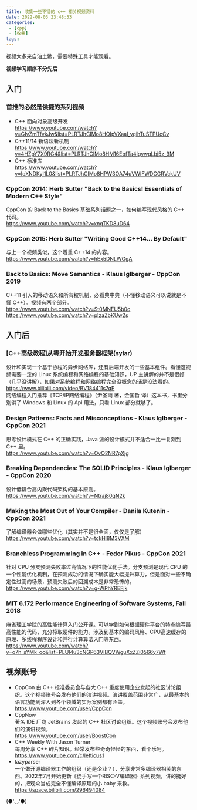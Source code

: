 ```yaml
---
title: 收集一些不错的 c++ 相关视频资料
date: 2022-08-03 23:48:53
categories: 
 - [cpp]
 - [收集]
tags:
---
```


视频大多来自油土鳖，需要特殊工具才能观看。

**视频学习顺序不分先后**

## 入门
### 首推的必然是侯捷的系列视频
* C++ 面向对象高级开发   
  https://www.youtube.com/watch?v=GIvZmTfvkJw&list=PLRTJhCIMo8HOIpVXaaI_yqihTuSTPUcCy
* C++11/14 新语法新机制   
  https://www.youtube.com/watch?v=4HZpY7X9RG4&list=PLRTJhCIMo8HM16EbfTa4IgvwgLbj5z_9M
* C++ 标准库   
  https://www.youtube.com/watch?v=IoXNDKyI1L0&list=PLRTJhCIMo8HPW3OA74uVWIFWDCGRVckUV

### CppCon 2014: Herb Sutter "Back to the Basics! Essentials of Modern C++ Style"   
CppCon 的 Back to the Basics 基础系列话题之一，如何编写现代风格的 C++ 代码。    
https://www.youtube.com/watch?v=xnqTKD8uD64

### CppCon 2015: Herb Sutter "Writing Good C++14... By Default"
与上一个视频类似，这个着重 C++14 的内容。   
https://www.youtube.com/watch?v=hEx5DNLWGgA

### Back to Basics: Move Semantics - Klaus Iglberger - CppCon 2019
C++11 引入的移动语义和所有权机制，必看典中典（不懂移动语义可以说就是不懂 C++）。视频有两个部分。   
https://www.youtube.com/watch?v=St0MNEU5b0o   
https://www.youtube.com/watch?v=pIzaZbKUw2s   


## 入门后
### [C++高级教程]从零开始开发服务器框架(sylar)
设计和实现一个基于协程的异步网络库，还有后端开发的一些基本组件。看懂这视频需要一定的 Linux 系统编程和网络编程的基础知识，UP 主讲解的并不是很好（几乎没讲解），如果对系统编程和网络编程完全没概念的话是没法看的。  
https://www.bilibili.com/video/BV184411s7qF      
网络编程入门推荐《TCP/IP网络编程》（尹圣雨 著，金国哲 译）这本书，书里分别讲了 Windows 和 Linux 的 Api 用法，只看 Linux 部分就够了。   

### Design Patterns: Facts and Misconceptions - Klaus Iglberger - CppCon 2021
思考设计模式在 C++ 的正确实践，Java 派的设计模式并不适合一比一复刻到 C++ 里。   
https://www.youtube.com/watch?v=OvO2NR7pXjg

### Breaking Dependencies: The SOLID Principles - Klaus Iglberger - CppCon 2020
设计低耦合高内聚代码架构的基本原则。   
https://www.youtube.com/watch?v=Ntraj80qN2k

### Making the Most Out of Your Compiler - Danila Kutenin - CppCon 2021
了解编译器会做哪些优化（其实并不是很全面，仅仅是了解）    
https://www.youtube.com/watch?v=tckHl8M3VXM

### Branchless Programming in C++ - Fedor Pikus - CppCon 2021    
针对 CPU 分支预测失败率过高情况下的性能优化手法。分支预测是现代 CPU 的一个性能优化机制，在预测成功的情况下确实能大幅提升算力，但是面对一些不确定性过高的场景，预测失败后的回溯成本是非常恐怖的。    
https://www.youtube.com/watch?v=g-WPhYREFjk

### MIT 6.172 Performance Engineering of Software Systems, Fall 2018
麻省理工学院的高性能计算入门公开课。可以学到如何根据硬件平台的特点编写最高性能的代码，充分榨取硬件的能力。涉及到基本的编码风格、CPU高速缓存的原理、多线程程序设计和并行计算算法入门等东西。   
https://www.youtube.com/watch?v=o7h_sYMk_oc&list=PLUl4u3cNGP63VIBQVWguXxZZi0566y7Wf

## 视频账号
* CppCon
  由 C++ 标准委员会与各大 C++ 重度使用企业发起的社区讨论组织。这个视频账号会发布他们的演讲视频。演讲覆盖范围非常广，从最基本的语言功能到深入到各个领域的实际案例都有涵盖。    
  https://www.youtube.com/user/CppCon
* CppNow    
  著名 IDE 厂商 JetBrains 发起的 C++ 社区讨论组织。这个视频账号会发布他们的演讲视频。    
  https://www.youtube.com/user/BoostCon
* C++ Weekly With Jason Turner   
  每周分享 C++ 碎片知识。经常发布些奇奇怪怪的东西，看个乐呵。   
  https://www.youtube.com/c/lefticus1
* lazyparser   
  一个做开源编译器工作的组织（还是企业？），分享非常多编译器相关的东西。2022年7月开始更新《徒手写一个RISC-V编译器》系列视频，讲的挺好的，把观众当成完全不懂编译原理的小 baby 来教。
  https://space.bilibili.com/296494084


(●'◡'●)
